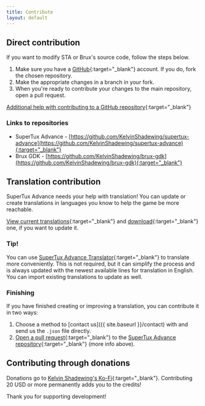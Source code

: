 ```yaml
---
title: Contribute
layout: default
---
```


<h2 class="less-spacing-top">Direct contribution</h2>

If you want to modify STA or Brux's source code, follow the steps below.

1. Make sure you have a [GitHub](https://github.com){:target="_blank"} account. If you do, fork the chosen repository.
2. Make the appropriate changes in a branch in your fork.
3. When you're ready to contribute your changes to the main repository, open a pull request.

[Additional help with contributing to a GitHub repository](https://docs.github.com/en/get-started/quickstart/contributing-to-projects){:target="_blank"}

### Links to repositories

* SuperTux Advance - [https://github.com/KelvinShadewing/supertux-advance](https://github.com/KelvinShadewing/supertux-advance){:target="_blank"}
* Brux GDK - [https://github.com/KelvinShadewing/brux-gdk](https://github.com/KelvinShadewing/brux-gdk){:target="_blank"}

## Translation contribution

SuperTux Advance needs your help with translation! You can update or create translations in languages you know to help the game be more reachable.

[View current translations](https://github.com/KelvinShadewing/supertux-advance/tree/main/lang){:target="_blank"} and [download](https://stackoverflow.com/questions/4604663/download-single-files-from-github){:target="_blank"} one, if you want to update it.

### Tip!
You can use [SuperTux Advance Translator](https://vankata453.github.io/sta-translator/){:target="_blank"} to translate more conveniently. This is not required, but it can simplify the process and is always updated with the newest available lines for translation in English. You can import existing translations to update as well.

### Finishing
If you have finished creating or improving a translation, you can contribute it in two ways:

1. Choose a method to [contact us]({{ site.baseurl }}/contact) with and send us the `.json` file directly.
2. [Open a pull request](https://docs.github.com/en/pull-requests/collaborating-with-pull-requests/proposing-changes-to-your-work-with-pull-requests/creating-a-pull-request){:target="_blank"} to the [SuperTux Advance repository](https://github.com/KelvinShadewing/supertux-advance){:target="_blank"} (more info above).

## Contributing through donations

Donations go to [Kelvin Shadewing's Ko-Fi](https://ko-fi.com/kelvinshadewing){:target="_blank"}. Contributing 20 USD or more permanently adds you to the credits!

Thank you for supporting development!